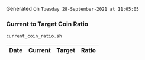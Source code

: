 Generated on `Tuesday 28-September-2021 at 11:05:05`

### Current to Target Coin Ratio
`current_coin_ratio.sh`

Date|Current|Target|Ratio
---|---|---|---
